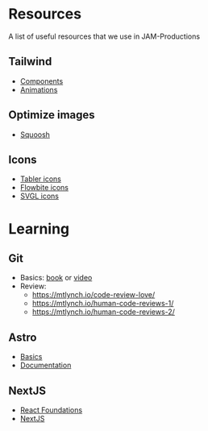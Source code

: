 # Resources

A list of useful resources that we use in JAM-Productions

## Tailwind

- [Components](https://tailblocks.cc/)
- [Animations](https://www.tailwindcss-animated.com/)

## Optimize images

- [Squoosh](http://squoosh.app)

## Icons

- [Tabler icons](https://tabler-icons.io/)
- [Flowbite icons](https://flowbite.com/icons/)
- [SVGL icons](https://svgl.vercel.app/)

# Learning 

## Git

- Basics: [book](https://git-scm.com/book/en/v2) or [video](https://www.youtube.com/watch?v=niPExbK8lSw&ab_channel=midulive)
- Review:
  - https://mtlynch.io/code-review-love/
  - https://mtlynch.io/human-code-reviews-1/
  - https://mtlynch.io/human-code-reviews-2/

## Astro 

- [Basics](https://www.youtube.com/watch?v=RB5tR_nqUEw)
- [Documentation](https://docs.astro.build/en/basics/project-structure/)

## NextJS

- [React Foundations](https://nextjs.org/learn/react-foundations)
- [NextJS](https://nextjs.org/learn/dashboard-app)
